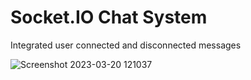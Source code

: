 # Socket.IO Chat System
Integrated user connected and disconnected messages
 
![Screenshot 2023-03-20 121037](https://user-images.githubusercontent.com/71945647/226335290-40aefaaf-6864-411f-87bd-a62165320fb3.png)
